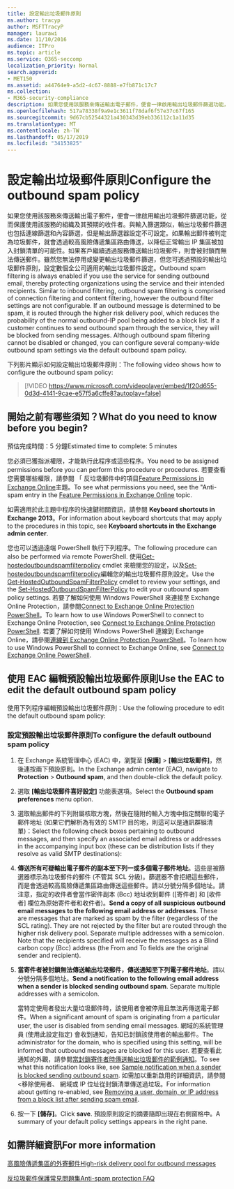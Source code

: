 ```yaml
---
title: 設定輸出垃圾郵件原則
ms.author: tracyp
author: MSFTTracyP
manager: laurawi
ms.date: 11/10/2016
audience: ITPro
ms.topic: article
ms.service: O365-seccomp
localization_priority: Normal
search.appverid:
- MET150
ms.assetid: a44764e9-a5d2-4c67-8888-e7fb871c17c7
ms.collection:
- M365-security-compliance
description: 如果您使用該服務來傳送輸出電子郵件，便會一律啟用輸出垃圾郵件篩選功能，從而保護使用該服務的組織及其預期的收件者。
ms.openlocfilehash: 517a78338f9a9e1c3611f78daf6f57e37c67f165
ms.sourcegitcommit: 9d67cb52544321a430343d39eb336112c1a11d35
ms.translationtype: MT
ms.contentlocale: zh-TW
ms.lasthandoff: 05/17/2019
ms.locfileid: "34153825"
---
```

# <a name="configure-the-outbound-spam-policy"></a><span data-ttu-id="d8b4d-103">設定輸出垃圾郵件原則</span><span class="sxs-lookup"><span data-stu-id="d8b4d-103">Configure the outbound spam policy</span></span>

<span data-ttu-id="d8b4d-p101">如果您使用該服務來傳送輸出電子郵件，便會一律啟用輸出垃圾郵件篩選功能，從而保護使用該服務的組織及其預期的收件者。與輸入篩選類似，輸出垃圾郵件篩選也包括連線篩選和內容篩選，但是輸出篩選器設定不可設定。如果輸出郵件被判定為垃圾郵件，就會透過較高風險傳遞集區路由傳送，以降低正常輸出 IP 集區被加入封鎖清單的可能性。如果客戶繼續透過服務傳送輸出垃圾郵件，則會被封鎖而無法傳送郵件。雖然您無法停用或變更輸出垃圾郵件篩選，但您可透過預設的輸出垃圾郵件原則，設定數個全公司適用的輸出垃圾郵件設定。</span><span class="sxs-lookup"><span data-stu-id="d8b4d-p101">Outbound spam filtering is always enabled if you use the service for sending outbound email, thereby protecting organizations using the service and their intended recipients. Similar to inbound filtering, outbound spam filtering is comprised of connection filtering and content filtering, however the outbound filter settings are not configurable. If an outbound message is determined to be spam, it is routed through the higher risk delivery pool, which reduces the probability of the normal outbound-IP pool being added to a block list. If a customer continues to send outbound spam through the service, they will be blocked from sending messages. Although outbound spam filtering cannot be disabled or changed, you can configure several company-wide outbound spam settings via the default outbound spam policy.</span></span> 
  
<span data-ttu-id="d8b4d-109">下列影片顯示如何設定輸出垃圾郵件原則：</span><span class="sxs-lookup"><span data-stu-id="d8b4d-109">The following video shows how to configure the outbound spam policy:</span></span>
  
> [!VIDEO https://www.microsoft.com/videoplayer/embed/1f20d655-0d3d-4141-9cae-e57f5a6cffe8?autoplay=false]
  
## <a name="what-do-you-need-to-know-before-you-begin"></a><span data-ttu-id="d8b4d-110">開始之前有哪些須知？</span><span class="sxs-lookup"><span data-stu-id="d8b4d-110">What do you need to know before you begin?</span></span>
<span data-ttu-id="d8b4d-111"><a name="sectionSection0"> </a></span><span class="sxs-lookup"><span data-stu-id="d8b4d-111"></span></span>

<span data-ttu-id="d8b4d-112">預估完成時間：5 分鐘</span><span class="sxs-lookup"><span data-stu-id="d8b4d-112">Estimated time to complete: 5 minutes</span></span>
  
<span data-ttu-id="d8b4d-113">您必須已獲指派權限，才能執行此程序或這些程序。</span><span class="sxs-lookup"><span data-stu-id="d8b4d-113">You need to be assigned permissions before you can perform this procedure or procedures.</span></span> <span data-ttu-id="d8b4d-114">若要查看您需要哪些權限，請參閱 「 反垃圾郵件中的項目[Feature Permissions in Exchange Online](http://technet.microsoft.com/library/15073ce1-0917-403b-8839-02a2ebc96e16.aspx)主題。</span><span class="sxs-lookup"><span data-stu-id="d8b4d-114">To see what permissions you need, see the "Anti-spam entry in the [Feature Permissions in Exchange Online](http://technet.microsoft.com/library/15073ce1-0917-403b-8839-02a2ebc96e16.aspx) topic.</span></span> 
  
<span data-ttu-id="d8b4d-115">如需適用於此主題中程序的快速鍵相關資訊，請參閱 **Keyboard shortcuts in Exchange 2013**。</span><span class="sxs-lookup"><span data-stu-id="d8b4d-115">For information about keyboard shortcuts that may apply to the procedures in this topic, see **Keyboard shortcuts in the Exchange admin center**.</span></span>
  
<span data-ttu-id="d8b4d-116">您也可以透過遠端 PowerShell 執行下列程序。</span><span class="sxs-lookup"><span data-stu-id="d8b4d-116">The following procedure can also be performed via remote PowerShell.</span></span> <span data-ttu-id="d8b4d-117">使用[Get-hostedoutboundspamfilterpolicy](http://technet.microsoft.com/library/8f15c83c-c10a-4d9d-b135-35321430bdc2.aspx) cmdlet 來檢閱您的設定，以及[Set-hostedoutboundspamfilterpolicy](http://technet.microsoft.com/library/665d1b04-d4b5-4a0e-811a-4e37096ccbfd.aspx)編輯您的輸出垃圾郵件原則設定。</span><span class="sxs-lookup"><span data-stu-id="d8b4d-117">Use the [Get-HostedOutboundSpamFilterPolicy](http://technet.microsoft.com/library/8f15c83c-c10a-4d9d-b135-35321430bdc2.aspx) cmdlet to review your settings, and the [Set-HostedOutboundSpamFilterPolicy](http://technet.microsoft.com/library/665d1b04-d4b5-4a0e-811a-4e37096ccbfd.aspx) to edit your outbound spam policy settings.</span></span> <span data-ttu-id="d8b4d-118">若要了解如何使用 Windows PowerShell 來連接至 Exchange Online Protection，請參閱[Connect to Exchange Online Protection PowerShell](https://go.microsoft.com/fwlink/p/?linkid=627290)。</span><span class="sxs-lookup"><span data-stu-id="d8b4d-118">To learn how to use Windows PowerShell to connect to Exchange Online Protection, see [Connect to Exchange Online Protection PowerShell](https://go.microsoft.com/fwlink/p/?linkid=627290).</span></span> <span data-ttu-id="d8b4d-119">若要了解如何使用 Windows PowerShell 連線到 Exchange Online，請參閱[連線到 Exchange Online Protection PowerShell](https://go.microsoft.com/fwlink/p/?linkid=396554)。</span><span class="sxs-lookup"><span data-stu-id="d8b4d-119">To learn how to use Windows PowerShell to connect to Exchange Online, see [Connect to Exchange Online PowerShell](https://go.microsoft.com/fwlink/p/?linkid=396554).</span></span>
  
## <a name="use-the-eac-to-edit-the-default-outbound-spam-policy"></a><span data-ttu-id="d8b4d-120">使用 EAC 編輯預設輸出垃圾郵件原則</span><span class="sxs-lookup"><span data-stu-id="d8b4d-120">Use the EAC to edit the default outbound spam policy</span></span>
<span data-ttu-id="d8b4d-121"><a name="sectionSection1"> </a></span><span class="sxs-lookup"><span data-stu-id="d8b4d-121"></span></span>

<span data-ttu-id="d8b4d-122">使用下列程序編輯預設輸出垃圾郵件原則：</span><span class="sxs-lookup"><span data-stu-id="d8b4d-122">Use the following procedure to edit the default outbound spam policy:</span></span>
  
### <a name="to-configure-the-default-outbound-spam-policy"></a><span data-ttu-id="d8b4d-123">設定預設輸出垃圾郵件原則</span><span class="sxs-lookup"><span data-stu-id="d8b4d-123">To configure the default outbound spam policy</span></span>

1. <span data-ttu-id="d8b4d-124">在 Exchange 系統管理中心 (EAC) 中，瀏覽至 **[保護]** \> **[輸出垃圾郵件]**，然後連按兩下預設原則。</span><span class="sxs-lookup"><span data-stu-id="d8b4d-124">In the Exchange admin center (EAC), navigate to **Protection** \> **Outbound spam**, and then double-click the default policy.</span></span>
    
2. <span data-ttu-id="d8b4d-125">選取 **[輸出垃圾郵件喜好設定]** 功能表選項。</span><span class="sxs-lookup"><span data-stu-id="d8b4d-125">Select the **Outbound spam preferences** menu option.</span></span> 
    
3. <span data-ttu-id="d8b4d-126">選取輸出郵件的下列附屬核取方塊，然後在隨附的輸入方塊中指定關聯的電子郵件地址 (如果它們解析為有效的 SMTP 目的地，則這可以是通訊群組清單)：</span><span class="sxs-lookup"><span data-stu-id="d8b4d-126">Select the following check boxes pertaining to outbound messages, and then specify an associated email address or addresses in the accompanying input box (these can be distribution lists if they resolve as valid SMTP destinations):</span></span>
    
1. <span data-ttu-id="d8b4d-p104">**傳送所有可疑輸出電子郵件的副本至下列一或多個電子郵件地址**。這些是被篩選器標示為垃圾郵件的郵件 (不管其 SCL 分級)。篩選器不會拒絕這些郵件，而是會透過較高風險傳遞集區路由傳送這些郵件。請以分號分隔多個地址。請注意，指定的收件者會當作密件副本 (Bcc) 地址收到郵件 ([寄件者] 和 [收件者] 欄位為原始寄件者和收件者)。</span><span class="sxs-lookup"><span data-stu-id="d8b4d-p104">**Send a copy of all suspicious outbound email messages to the following email address or addresses**. These are messages that are marked as spam by the filter (regardless of the SCL rating). They are not rejected by the filter but are routed through the higher risk delivery pool. Separate multiple addresses with a semicolon. Note that the recipients specified will receive the messages as a Blind carbon copy (Bcc) address (the From and To fields are the original sender and recipient).</span></span>
    
2. <span data-ttu-id="d8b4d-p105">**當寄件者被封鎖無法傳送輸出垃圾郵件，傳送通知至下列電子郵件地址**。請以分號分隔多個地址。</span><span class="sxs-lookup"><span data-stu-id="d8b4d-p105">**Send a notification to the following email address when a sender is blocked sending outbound spam**. Separate multiple addresses with a semicolon.</span></span>
    
    <span data-ttu-id="d8b4d-134">當特定使用者發出大量垃圾郵件時，該使用者會被停用且無法再傳送電子郵件。</span><span class="sxs-lookup"><span data-stu-id="d8b4d-134">When a significant amount of spam is originating from a particular user, the user is disabled from sending email messages.</span></span> <span data-ttu-id="d8b4d-135">網域的系統管理員 (使用此設定指定) 會收到通知，告知已封鎖該使用者的輸出郵件。</span><span class="sxs-lookup"><span data-stu-id="d8b4d-135">The administrator for the domain, who is specified using this setting, will be informed that outbound messages are blocked for this user.</span></span> <span data-ttu-id="d8b4d-136">若要查看此通知的外觀，請參閱[當封鎖寄件者時傳送輸出垃圾郵件的範例通知](sample-notification-when-a-sender-is-blocked-sending-outbound-spam.md)。</span><span class="sxs-lookup"><span data-stu-id="d8b4d-136">To see what this notification looks like, see [Sample notification when a sender is blocked sending outbound spam](sample-notification-when-a-sender-is-blocked-sending-outbound-spam.md).</span></span> <span data-ttu-id="d8b4d-137">如需加以重新啟用的詳細資訊，請參閱 <<c0>移除使用者、 網域或 IP 位址從封鎖清單傳送過垃圾。</span><span class="sxs-lookup"><span data-stu-id="d8b4d-137">For information about getting re-enabled, see [Removing a user, domain, or IP address from a block list after sending spam email](http://technet.microsoft.com/library/712cfcc1-31e8-4e51-8561-b64258a8f1e5.aspx).</span></span>
    
4. <span data-ttu-id="d8b4d-138">按一下 **[儲存]**。</span><span class="sxs-lookup"><span data-stu-id="d8b4d-138">Click **save**.</span></span> <span data-ttu-id="d8b4d-139">預設原則設定的摘要隨即出現在右側窗格中。</span><span class="sxs-lookup"><span data-stu-id="d8b4d-139">A summary of your default policy settings appears in the right pane.</span></span>
    
## <a name="for-more-information"></a><span data-ttu-id="d8b4d-140">如需詳細資訊</span><span class="sxs-lookup"><span data-stu-id="d8b4d-140">For more information</span></span>
<span data-ttu-id="d8b4d-141"><a name="sectionSection2"> </a></span><span class="sxs-lookup"><span data-stu-id="d8b4d-141"></span></span>

[<span data-ttu-id="d8b4d-142">高風險傳遞集區的外寄郵件</span><span class="sxs-lookup"><span data-stu-id="d8b4d-142">High-risk delivery pool for outbound messages</span></span>](high-risk-delivery-pool-for-outbound-messages.md)
  
[<span data-ttu-id="d8b4d-143">反垃圾郵件保護常見問題集</span><span class="sxs-lookup"><span data-stu-id="d8b4d-143">Anti-spam protection FAQ</span></span>](anti-spam-protection-faq.md)
  

